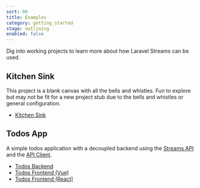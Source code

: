 ```yaml
---
sort: 99
title: Examples
category: getting_started
stage: outlining
enabled: false
---
```


Dig into working projects to learn more about how Laravel Streams can be used.

## Kitchen Sink

This project is a blank canvas with all the bells and whistles. Fun to explore but may not be fit for a new project stub due to the bells and whistles or general configuration.

- [Kitchen Sink](https://github.com/laravel-streams/streams)

## Todos App

A simple todos application with a decoupled backend using the [Streams API](/docs/api/introduction) and the [API Client](/docs/api/client).

- [Todos Backend](https://github.com/laravel-streams/todos-backend)
- [Todos Frontend (Vue)](https://github.com/laravel-streams/todos-vue-app)
- [Todos Frontend (React)](https://github.com/laravel-streams/todos-react-app)

